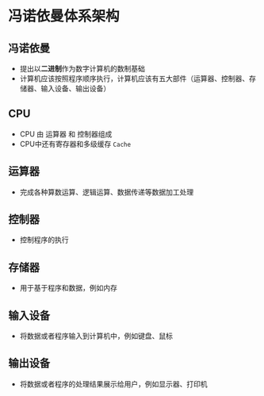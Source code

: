 # 冯诺依曼体系架构

## 冯诺依曼

+ 提出以**二进制**作为数字计算机的数制基础
+ 计算机应该按照程序顺序执行，计算机应该有五大部件（运算器、控制器、存储器、输入设备、输出设备）

## CPU

+ CPU 由 运算器 和 控制器组成
+ CPU中还有寄存器和多级缓存 `Cache`

## 运算器

+ 完成各种算数运算、逻辑运算、数据传递等数据加工处理

## 控制器

+ 控制程序的执行

## 存储器

+ 用于基于程序和数据，例如内存

## 输入设备

+ 将数据或者程序输入到计算机中，例如键盘、鼠标

## 输出设备

+ 将数据或者程序的处理结果展示给用户，例如显示器、打印机
